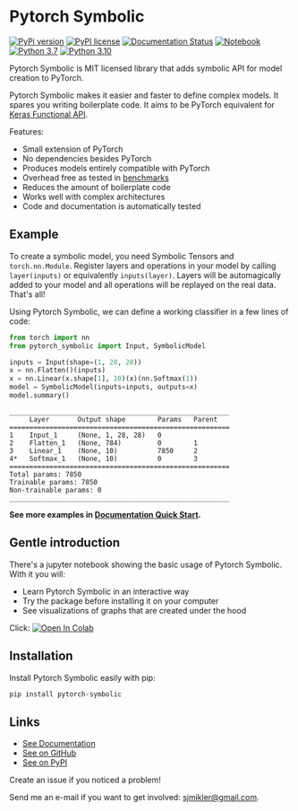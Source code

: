 # Pytorch Symbolic

[//]: # (To get badges go to https://shields.io/ and use https://pypi.org/pypi/slicemap/json as data url. Query fields using dot as the separator.)

[![PyPi version](https://img.shields.io/badge/dynamic/json?label=latest&query=info.version&url=https%3A%2F%2Fpypi.org%2Fpypi%2Fpytorch-symbolic%2Fjson)](https://pypi.org/project/pytorch-symbolic)
[![PyPI license](https://img.shields.io/badge/dynamic/json?label=license&query=info.license&url=https%3A%2F%2Fpypi.org%2Fpypi%2Fpytorch-symbolic%2Fjson)](https://pypi.org/project/pytorch-symbolic)
[![Documentation Status](https://readthedocs.org/projects/pytorch-symbolic/badge/?version=latest)](https://pytorch-symbolic.readthedocs.io/en/latest/?badge=latest)
[![Notebook](https://github.com/gahaalt/pytorch-symbolic/actions/workflows/notebook.yaml/badge.svg)](https://github.com/gahaalt/pytorch-symbolic/actions/workflows/notebook.yaml)
[![Python 3.7](https://github.com/gahaalt/pytorch-symbolic/actions/workflows/python-3.7.yaml/badge.svg)](https://github.com/gahaalt/pytorch-symbolic/actions/workflows/python-3.7.yaml)
[![Python 3.10](https://github.com/gahaalt/pytorch-symbolic/actions/workflows/python-3.10.yaml/badge.svg)](https://github.com/gahaalt/pytorch-symbolic/actions/workflows/python-3.10.yaml)

Pytorch Symbolic is MIT licensed library that adds symbolic API for model creation to PyTorch.

Pytorch Symbolic makes it easier and faster to define complex models.
It spares you writing boilerplate code.
It aims to be PyTorch equivalent for [Keras Functional API](https://keras.io/guides/functional_api/).

Features:

* Small extension of PyTorch
* No dependencies besides PyTorch
* Produces models entirely compatible with PyTorch
* Overhead free as tested in [benchmarks](benchmarks.md)
* Reduces the amount of boilerplate code
* Works well with complex architectures
* Code and documentation is automatically tested

## Example

To create a symbolic model, you need Symbolic Tensors and `torch.nn.Module`.
Register layers and operations in your model by calling ``layer(inputs)`` or
equivalently ``inputs(layer)``.
Layers will be automagically added to your model and
all operations will be replayed on the real data.
That's all!

Using Pytorch Symbolic, we can define a working classifier in a few lines of code:

```python
from torch import nn
from pytorch_symbolic import Input, SymbolicModel

inputs = Input(shape=(1, 28, 28))
x = nn.Flatten()(inputs)
x = nn.Linear(x.shape[1], 10)(x)(nn.Softmax(1))
model = SymbolicModel(inputs=inputs, outputs=x)
model.summary()
```

```stdout
_______________________________________________________
     Layer       Output shape        Params   Parent   
=======================================================
1    Input_1     (None, 1, 28, 28)   0                 
2    Flatten_1   (None, 784)         0        1        
3    Linear_1    (None, 10)          7850     2        
4*   Softmax_1   (None, 10)          0        3        
=======================================================
Total params: 7850
Trainable params: 7850
Non-trainable params: 0
_______________________________________________________
```

**See more examples
in [Documentation Quick Start](https://pytorch-symbolic.readthedocs.io/en/latest/quick_start/).**

## Gentle introduction

There's a jupyter notebook showing the basic usage of Pytorch Symbolic. With it you will:

* Learn Pytorch Symbolic in an interactive way
* Try the package before installing it on your computer
* See visualizations of graphs that are created under the hood

Click:
[![Open In Colab](https://colab.research.google.com/assets/colab-badge.svg)](https://colab.research.google.com/github/gahaalt/pytorch-symbolic/blob/develop/gentle-introduction.ipynb)

## Installation

Install Pytorch Symbolic easily with pip:

```bash
pip install pytorch-symbolic
```

## Links

* [See Documentation](https://pytorch-symbolic.readthedocs.io/en/latest/quick_start)
* [See on GitHub](https://github.com/gahaalt/pytorch-symbolic/)
* [See on PyPI](https://pypi.org/project/pytorch-symbolic/)

Create an issue if you noticed a problem!

Send me an e-mail if you want to get involved: [sjmikler@gmail.com](mailto:sjmikler@gmail.com).
